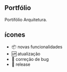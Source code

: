 ## Portfólio 

Portifólio Arquitetura.

## ícones

 - :package: novas funcionalidades
 - :up: atualização 
 - :brain: correção de bug
 - :checkered_flag: release